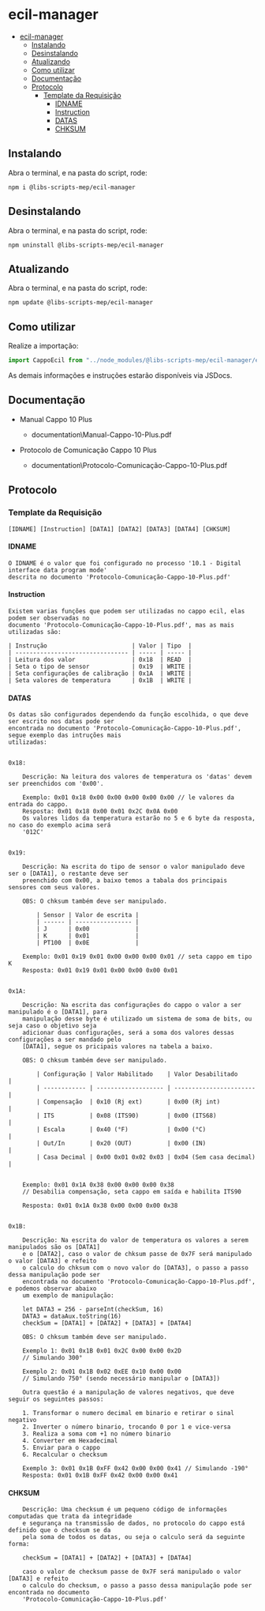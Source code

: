 # ecil-manager

- [ecil-manager](#ecil-manager)
  - [Instalando](#instalando)
  - [Desinstalando](#desinstalando)
  - [Atualizando](#atualizando)
  - [Como utilizar](#como-utilizar)
  - [Documentação](#documentação)
  - [Protocolo](#protocolo)
    - [Template da Requisição](#template-da-requisição)
      - [IDNAME](#idname)
      - [Instruction](#instruction)
      - [DATAS](#datas)
      - [CHKSUM](#chksum)

## Instalando

Abra o terminal, e na pasta do script, rode:

```
npm i @libs-scripts-mep/ecil-manager
```

## Desinstalando

Abra o terminal, e na pasta do script, rode:

```
npm uninstall @libs-scripts-mep/ecil-manager
```

## Atualizando

Abra o terminal, e na pasta do script, rode:

```
npm update @libs-scripts-mep/ecil-manager
```

## Como utilizar

Realize a importação:

```js
import CappoEcil from "../node_modules/@libs-scripts-mep/ecil-manager/ecil-manager.js"
```

As demais informações e instruções estarão disponíveis via JSDocs.

## Documentação 

- Manual Cappo 10 Plus 
  - documentation\Manual-Cappo-10-Plus.pdf
  
- Protocolo de Comunicação Cappo 10 Plus
  - documentation\Protocolo-Comunicação-Cappo-10-Plus.pdf


## Protocolo

### Template da Requisição 

    [IDNAME] [Instruction] [DATA1] [DATA2] [DATA3] [DATA4] [CHKSUM]


#### IDNAME 

    O IDNAME é o valor que foi configurado no processo '10.1 - Digital interface data program mode' 
    descrita no documento 'Protocolo-Comunicação-Cappo-10-Plus.pdf'

#### Instruction 

    Existem varias funções que podem ser utilizadas no cappo ecil, elas podem ser observadas no 
    documento 'Protocolo-Comunicação-Cappo-10-Plus.pdf', mas as mais utilizadas são:

    | Instrução                        | Valor | Tipo  |
    | -------------------------------- | ----- | ----- |
    | Leitura dos valor                | 0x18  | READ  |
    | Seta o tipo de sensor            | 0x19  | WRITE |
    | Seta configurações de calibração | 0x1A  | WRITE |
    | Seta valores de temperatura      | 0x1B  | WRITE |

#### DATAS

    Os datas são configurados dependendo da função escolhida, o que deve ser escrito nos datas pode ser 
    encontrada no documento 'Protocolo-Comunicação-Cappo-10-Plus.pdf', segue exemplo das intruções mais 
    utilizadas:


    0x18:

        Descrição: Na leitura dos valores de temperatura os 'datas' devem ser preenchidos com '0x00'.  

        Exemplo: 0x01 0x18 0x00 0x00 0x00 0x00 0x00 // le valores da entrada do cappo.
        Resposta: 0x01 0x18 0x00 0x01 0x2C 0x0A 0x00
        Os valores lidos da temperatura estarão no 5 e 6 byte da resposta, no caso do exemplo acima será 
        '012C'
    

    0x19:

        Descrição: Na escrita do tipo de sensor o valor manipulado deve ser o [DATA1], o restante deve ser 
        preenchido com 0x00, a baixo temos a tabala dos principais sensores com seus valores. 

        OBS: O chksum também deve ser manipulado.

            | Sensor | Valor de escrita |
            | ------ | ---------------- |
            | J      | 0x00             |
            | K      | 0x01             |
            | PT100  | 0x0E             |

        Exemplo: 0x01 0x19 0x01 0x00 0x00 0x00 0x01 // seta cappo em tipo K
        Resposta: 0x01 0x19 0x01 0x00 0x00 0x00 0x01


    0x1A:

        Descrição: Na escrita das configurações do cappo o valor a ser manipulado é o [DATA1], para 
        manipulação desse byte é utilizado um sistema de soma de bits, ou seja caso o objetivo seja 
        adicionar duas configurações, será a soma dos valores dessas configurações a ser mandado pelo 
        [DATA1], segue os pricipais valores na tabela a baixo.

        OBS: O chksum também deve ser manipulado.

            | Configuração | Valor Habilitado    | Valor Desabilitado      |
            | ------------ | ------------------- | ----------------------- |
            | Compensação  | 0x10 (Rj ext)       | 0x00 (Rj int)           |
            | ITS          | 0x08 (ITS90)        | 0x00 (ITS68)            |
            | Escala       | 0x40 (°F)           | 0x00 (°C)               |
            | Out/In       | 0x20 (OUT)          | 0x00 (IN)               |
            | Casa Decimal | 0x00 0x01 0x02 0x03 | 0x04 (Sem casa decimal) |
                                    

        Exemplo: 0x01 0x1A 0x38 0x00 0x00 0x00 0x38 
        // Desabilia compensação, seta cappo em saída e habilita ITS90

        Resposta: 0x01 0x1A 0x38 0x00 0x00 0x00 0x38 


    0x1B:

        Descrição: Na escrita do valor de temperatura os valores a serem manipulados são os [DATA1]
        e o [DATA2], caso o valor de chksum passe de 0x7F será manipulado o valor [DATA3] e refeito 
        o calculo do chksum com o novo valor do [DATA3], o passo a passo dessa manipulação pode ser 
        encontrada no documento 'Protocolo-Comunicação-Cappo-10-Plus.pdf', e podemos observar abaixo 
        um exemplo de manipulação:

        let DATA3 = 256 - parseInt(checkSum, 16)
        DATA3 = dataAux.toString(16)
        checkSum = [DATA1] + [DATA2] + [DATA3] + [DATA4]

        OBS: O chksum também deve ser manipulado.
                                    
        Exemplo 1: 0x01 0x1B 0x01 0x2C 0x00 0x00 0x2D  
        // Simulando 300°

        Exemplo 2: 0x01 0x1B 0x02 0xEE 0x10 0x00 0x00  
        // Simulando 750° (sendo necessário manipular o [DATA3])

        Outra questão é a manipulação de valores negativos, que deve seguir os seguintes passos:

        1. Transformar o numero decimal em binario e retirar o sinal negativo
        2. Inverter o número binario, trocando 0 por 1 e vice-versa
        3. Realiza a soma com +1 no número binario    
        4. Converter em Hexadecimal
        5. Enviar para o cappo 
        6. Recalcular o checksum
   
        Exemplo 3: 0x01 0x1B 0xFF 0x42 0x00 0x00 0x41 // Simulando -190°
        Resposta: 0x01 0x1B 0xFF 0x42 0x00 0x00 0x41

#### CHKSUM
    
        Descrição: Uma checksum é um pequeno código de informações computadas que trata da integridade 
        e segurança na transmissão de dados, no protocolo do cappo está definido que o checksum se da
        pela soma de todos os datas, ou seja o calculo será da seguinte forma:

        checkSum = [DATA1] + [DATA2] + [DATA3] + [DATA4]

        caso o valor de checksum passe de 0x7F será manipulado o valor [DATA3] e refeito 
        o calculo do checksum, o passo a passo dessa manipulação pode ser encontrada no documento 
        'Protocolo-Comunicação-Cappo-10-Plus.pdf'